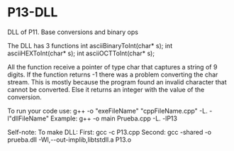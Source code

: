 # P13-DLL
DLL of P11. Base conversions and binary ops

The DLL has 3 functions
int asciiBinaryToInt(char* s);
int asciiHEXToInt(char* s);
int asciiOCTToInt(char* s);

All the function receive a pointer of type char that captures a string of 9 digits.
If the function returns -1 there was a problem converting the char stream. This is mostly because the program found an invalid character that cannot be converted.
Else it returns an integer with the value of the conversion.

To run your code use:
g++ -o "exeFileName" "cppFileName.cpp" -L. -l"dllFileName"
Example:
g++ -o main Prueba.cpp -L. -lP13

Self-note:
To make DLL:
First:
gcc -c P13.cpp
Second:
gcc -shared -o prueba.dll -Wl,--out-implib,libtstdll.a P13.o
